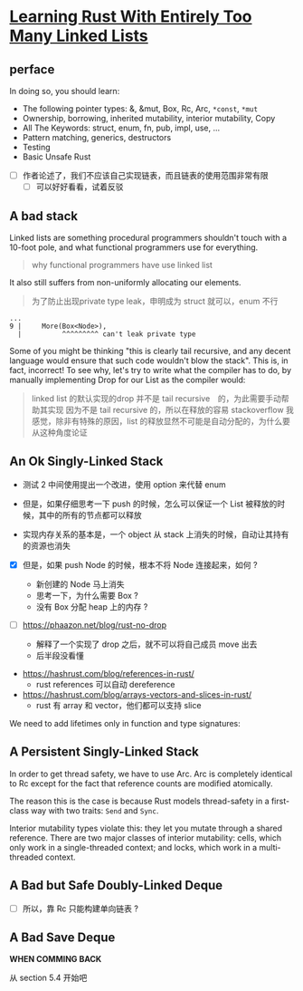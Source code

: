 # [Learning Rust With Entirely Too Many Linked Lists](https://rust-unofficial.github.io/too-many-lists/)

## perface
In doing so, you should learn:

- The following pointer types: &, &mut, Box, Rc, Arc, `*const`, `*mut`
- Ownership, borrowing, inherited mutability, interior mutability, Copy
- All The Keywords: struct, enum, fn, pub, impl, use, ...
- Pattern matching, generics, destructors
- Testing
- Basic Unsafe Rust


- [ ] 作者论述了，我们不应该自己实现链表，而且链表的使用范围非常有限
  - [ ] 可以好好看看，试着反驳

## A bad stack
Linked lists are something procedural programmers shouldn't touch with a 10-foot pole, and what functional programmers use for everything.
> why functional programmers have use linked list

It also still suffers from non-uniformly allocating our elements.

> 为了防止出现private type leak，申明成为 struct 就可以，enum 不行
```
...
9 |     More(Box<Node>),
  |          ^^^^^^^^^ can't leak private type
```

Some of you might be thinking "this is clearly tail recursive, and any decent language would ensure that such code wouldn't blow the stack". This is, in fact, incorrect! To see why, let's try to write what the compiler has to do, by manually implementing Drop for our List as the compiler would:
> linked list 的默认实现的drop 并不是 tail recursive　的，为此需要手动帮助其实现
> 因为不是 tail recursive 的，所以在释放的容易 stackoverflow
> 我感觉，除非有特殊的原因，list 的释放显然不可能是自动分配的，为什么要从这种角度论证

## An Ok Singly-Linked Stack
- 测试 2 中间使用提出一个改进，使用 option 来代替 enum 
- 但是，如果仔细思考一下 push 的时候，怎么可以保证一个 List 被释放的时候，其中的所有的节点都可以释放

- 实现内存关系的基本是，一个 object 从 stack 上消失的时候，自动让其持有的资源也消失

- [x] 但是，如果 push Node 的时候，根本不将 Node 连接起来，如何 ?
  - 新创建的 Node 马上消失
  - 思考一下，为什么需要 Box ?
  - 没有 Box 分配 heap 上的内存 ?

- [ ] https://phaazon.net/blog/rust-no-drop
  - 解释了一个实现了 drop 之后，就不可以将自己成员 move 出去
  - 后半段没看懂


- https://hashrust.com/blog/references-in-rust/
  - rust references 可以自动 dereference
- https://hashrust.com/blog/arrays-vectors-and-slices-in-rust/
  - rust 有 array 和 vector，他们都可以支持 slice

We need to add lifetimes only in function and type signatures:

## A Persistent Singly-Linked Stack
In order to get thread safety, we have to use Arc. Arc is completely identical to Rc except for the fact that reference counts are modified atomically. 

The reason this is the case is because Rust models thread-safety in a first-class way with two traits: `Send` and `Sync`.

Interior mutability types violate this: they let you mutate through a shared reference. There are two major classes of interior mutability: cells, which only work in a single-threaded context; and locks, which work in a multi-threaded context.

## A Bad but Safe Doubly-Linked Deque
- [ ] 所以，靠 Rc 只能构建单向链表 ?


## A Bad Save Deque

**WHEN COMMING BACK**

从 section 5.4 开始吧
